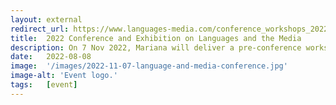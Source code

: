 ```yaml
---
layout: external
redirect_url: https://www.languages-media.com/conference_workshops_2022
title:  2022 Conference and Exhibition on Languages and the Media
description: On 7 Nov 2022, Mariana will deliver a pre-conference workshop titled 'Enhanced Audio Description - Inclusive Cinematic Experiences Through Sound Design' at the 14th International Conference and Exhibition on Languages and the Media in Berlin, Germany. 
date:   2022-08-08
image:  '/images/2022-11-07-language-and-media-conference.jpg'
image-alt: 'Event logo.'
tags:   [event]
---
```


